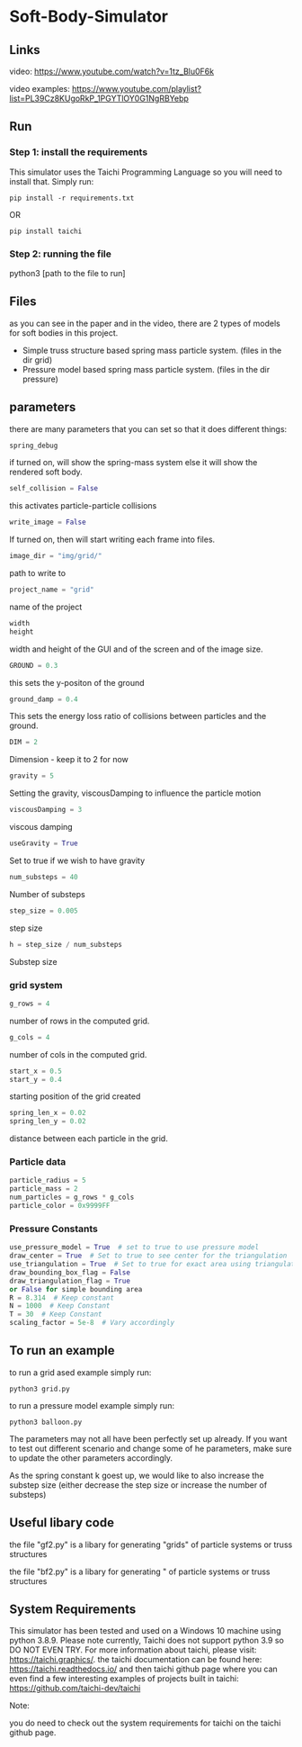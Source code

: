 # Soft-Body-Simulator

## Links
video: https://www.youtube.com/watch?v=1tz_Blu0F6k

video examples:  https://www.youtube.com/playlist?list=PL39Cz8KUgoRkP_1PGYTlOY0G1NgRBYebp


## Run

### Step 1: install the requirements

This simulator uses the Taichi Programming Language so you will need to install that.
Simply run:
```
pip install -r requirements.txt
```
OR
```
pip install taichi
```



### Step 2: running the file
python3 [path to the file to run]




## Files
as you can see in the paper and in the video, there are 2 types of models for soft bodies in this project.

* Simple truss structure based spring mass particle system. (files in the dir grid)
* Pressure model based spring mass particle system. (files in the dir pressure)




## parameters
there are many parameters that you can set so that it does different things:

```python
spring_debug
```
if turned on, will show the spring-mass system else it will show the rendered soft body.

```python
self_collision = False
```
this activates particle-particle collisions


```python
write_image = False
```
If turned on, then will start writing each frame into files.

```python
image_dir = "img/grid/"
```
path to write to 


```python
project_name = "grid"
```
name of the project


```python
width
height
```
width and height of the GUI and of the screen and of the image size.


```python
GROUND = 0.3
```
this sets the y-positon of the ground

```python
ground_damp = 0.4
```
This sets the energy loss ratio of collisions between particles and the ground.

```python
DIM = 2
```
Dimension - keep it to 2 for now


```python
gravity = 5
```
Setting the gravity, viscousDamping to influence the particle motion

```python
viscousDamping = 3
```
viscous damping

```python
useGravity = True
```
Set to true if we wish to have gravity

```python
num_substeps = 40
```
Number of substeps

```python
step_size = 0.005
```
step size


```python
h = step_size / num_substeps
```
Substep size

### grid system

```python
g_rows = 4
```
number of rows in the computed grid.

```python
g_cols = 4
```
number of cols in the computed grid.


```python
start_x = 0.5
start_y = 0.4
```
starting position of the grid created


```python
spring_len_x = 0.02
spring_len_y = 0.02
```
distance between each particle in the grid.

### Particle data
```python
particle_radius = 5
particle_mass = 2
num_particles = g_rows * g_cols
particle_color = 0x9999FF
```

### Pressure Constants
```python
use_pressure_model = True  # set to true to use pressure model
draw_center = True  # Set to true to see center for the triangulation
use_triangulation = True  # Set to true for exact area using triangulation,
draw_bounding_box_flag = False
draw_triangulation_flag = True
or False for simple bounding area
R = 8.314  # Keep constant
N = 1000  # Keep Constant
T = 30  # Keep Constant
scaling_factor = 5e-8  # Vary accordingly
```



## To run an example

to run a grid ased example simply run:
```
python3 grid.py
```

to run a pressure model example simply run:
```
python3 balloon.py
```



The parameters may not all have been perfectly set up already. If you want to test out different scenario and change some of he parameters, make sure to update the other parameters accordingly.


As the spring constant k goest up, we would like to also increase the substep size (either decrease the step size or increase the number of substeps)



## Useful libary code
the file "gf2.py" is a libary for generating "grids" of particle systems or truss structures

the file "bf2.py" is a libary for generating " of particle systems or truss structures



## System Requirements
This simulator has been tested and used on a Windows 10 machine using python 3.8.9.
Please note currently, Taichi does not support python 3.9 so DO NOT EVEN TRY.
For more information about taichi, please visit: https://taichi.graphics/.
the taichi documentation can be found here: https://taichi.readthedocs.io/
and then taichi github page where you can even find a few interesting examples of projects built in taichi: https://github.com/taichi-dev/taichi

Note:

you do need to check out the system requirements for taichi on the taichi github page.



